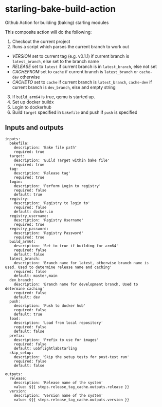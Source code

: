# starling-bake-build-action
Github Action for building (baking) starling modules

This composite action will do the following:
1. Checkout the current project
2. Runs a script which parses the current branch to work out 
  - *VERSION* set to current tag (e.g. v0.1.1) if current branch is `latest_branch`, else set to the branch name
  - *RELEASE* set to `latest` if current branch is in `latest_branch`, else not set
  - *CACHEFROM* set to `cache` if current branch is `latest_branch` or `cache-dev` otherwise
  - *CACHETO* set to `cache` if current branch is `latest_branch`, `cache-dev` if current branch is `dev_branch`, else and empty string 
3. If `build_arm64` is true, qemu is started up. 
4. Set up docker buildx
5. Login to dockerhub
6. Build `target` specified in `bakefile` and push if `push` is specified
 
## Inputs and outputs
```
inputs: 
  bakefile:
    description: 'Bake file path'
    required: true
  target: 
    description: 'Build Target within bake file'
    required: true
  tag: 
    description: 'Release tag'
    required: true
  login:
    description: 'Perform Login to registry'
    required: false
    default: true
  registry:
    description: 'Registry to login to'
    required: false
    default: docker.io
  registry_username: 
    description: 'Registry Username'
    required: true
  registry_password: 
    description: 'Registry Password'
    required: true
  build_arm64: 
    description: 'Set to true if building for arm64'
    required: false
    default: false
  latest_branch:
    description: 'Branch name for latest, otherwise branch name is used. Used to determine release name and caching'
    required: false
    default: master,main
  dev_branch:
    description: 'Branch name for development branch. Used to determine caching'
    required: false
    default: dev
  push:
    description: 'Push to docker hub'
    required: false
    default: true
  load:
    description: 'Load from local repository'
    required: false
    default: false
  prefix:
    description: 'Prefix to use for images'
    required: false
    default: uobflightlabstarling
  skip_setup:
    description: 'Skip the setup tests for post-test run'
    required: false
    default: false
   
outputs: 
  release:
    description: 'Release name of the system'
    value: ${{ steps.release_tag_cache.outputs.release }}
  version:
    description: 'Version name of the system'
    value: ${{ steps.release_tag_cache.outputs.version }}
```